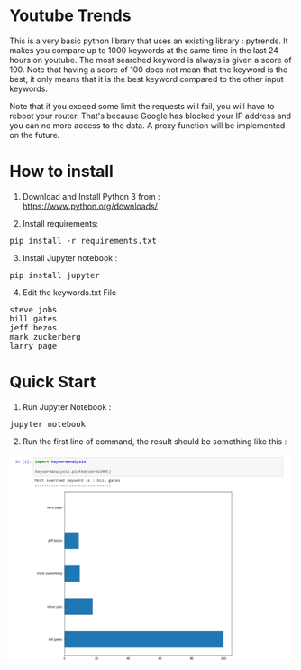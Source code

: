 # Youtube Trends

This is a very basic python library that uses an existing library : pytrends. It makes you compare up to 1000 keywords at the same time in the last 24 hours on youtube. The most searched keyword is always is given a score of 100. Note that having a score of 100 does not mean that the keyword is the best, it only means that it is the best keyword compared to the other input keywords.

Note that if you exceed some limit the requests will fail, you will have to reboot your router. That's because Google has blocked your IP address and you can no more access to the data. A proxy function will be implemented on the future.
 
# How to install

1. Download and Install Python 3 from : https://www.python.org/downloads/

2. Install requirements: 

<pre>pip install -r requirements.txt</pre>

3. Install Jupyter notebook : 

<pre>pip install jupyter</pre>

4. Edit the keywords.txt File

<pre>steve jobs
bill gates
jeff bezos
mark zuckerberg
larry page</pre>

# Quick Start

1. Run Jupyter Notebook : 

<pre>jupyter notebook</pre>

2. Run the first line of command, the result should be something like this : 

<img src="https://github.com/souregi/youtubetrends/blob/master/keywordsResult24H.png?raw=true"/>
